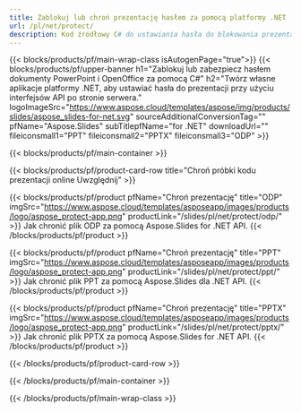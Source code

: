 ```yaml
---
title: Zablokuj lub chroń prezentację hasłem za pomocą platformy .NET
url: /pl/net/protect/
description: Kod źródłowy C# do ustawiania hasła do blokowania prezentacji
---
```


{{< blocks/products/pf/main-wrap-class isAutogenPage="true">}}
{{< blocks/products/pf/upper-banner h1="Zablokuj lub zabezpiecz hasłem dokumenty PowerPoint i OpenOffice za pomocą C#" h2="Twórz własne aplikacje platformy .NET, aby ustawiać hasła do prezentacji przy użyciu interfejsów API po stronie serwera." logoImageSrc="https://www.aspose.cloud/templates/aspose/img/products/slides/aspose_slides-for-net.svg" sourceAdditionalConversionTag="" pfName="Aspose.Slides" subTitlepfName="for .NET" downloadUrl="" fileiconsmall1="PPT" fileiconsmall2="PPTX" fileiconsmall3="ODP" >}}

{{< blocks/products/pf/main-container >}}

{{< blocks/products/pf/product-card-row title="Chroń próbki kodu prezentacji online Uwzględnij" >}}

{{< blocks/products/pf/product pfName="Chroń prezentację" title="ODP" imgSrc="https://www.aspose.cloud/templates/asposeapp/images/products/logo/aspose_protect-app.png" productLink="/slides/pl/net/protect/odp/" >}}
Jak chronić plik ODP za pomocą Aspose.Slides for .NET API.
{{< /blocks/products/pf/product >}}

{{< blocks/products/pf/product pfName="Chroń prezentację" title="PPT" imgSrc="https://www.aspose.cloud/templates/asposeapp/images/products/logo/aspose_protect-app.png" productLink="/slides/pl/net/protect/ppt/" >}}
Jak chronić plik PPT za pomocą Aspose.Slides dla .NET API.
{{< /blocks/products/pf/product >}}

{{< blocks/products/pf/product pfName="Chroń prezentację" title="PPTX" imgSrc="https://www.aspose.cloud/templates/asposeapp/images/products/logo/aspose_protect-app.png" productLink="/slides/pl/net/protect/pptx/" >}}
Jak chronić plik PPTX za pomocą Aspose.Slides for .NET API.
{{< /blocks/products/pf/product >}}



{{< /blocks/products/pf/product-card-row >}}

{{< /blocks/products/pf/main-container >}}
    
{{< /blocks/products/pf/main-wrap-class >}}